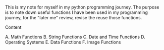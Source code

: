 
This is my note for myself in my python programming journey. The purpose is to note down useful functions I have been used in my programming journey, for the "later me" review, revise the reuse those functions.

Content

A. Math Functions
B. String Functions
C. Date and Time Functions
D. Operating Systems
E. Data Functions
F. Image Functions
